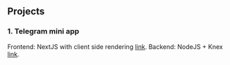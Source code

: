 ## Projects

### 1. Telegram mini app


Frontend: NextJS with client side rendering [link](/tgminiapp/frontend/).
Backend: NodeJS + Knex [link](/tgminiapp/backend/).